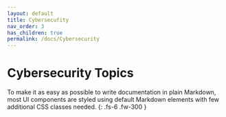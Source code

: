 ```yaml
---
layout: default
title: Cybersecufity
nav_order: 3
has_children: true
permalink: /docs/Cybersecurity
---
```


# Cybersecurity Topics

To make it as easy as possible to write documentation in plain Markdown, most UI components are styled using default Markdown elements with few additional CSS classes needed.
{: .fs-6 .fw-300 }